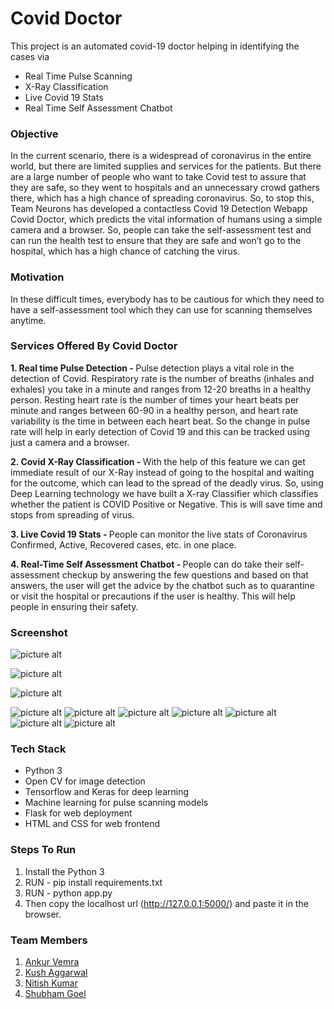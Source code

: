 # Covid Doctor

This project is an automated covid-19 doctor helping in identifying the cases via

- Real Time Pulse Scanning
- X-Ray Classification
- Live Covid 19 Stats
- Real Time Self Assessment Chatbot


### Objective

In the current scenario, there is a widespread of coronavirus in the entire world, but there are limited supplies and services for the patients. But there are a large number of people who want to take Covid test to assure that they are safe, so they went to hospitals and an unnecessary crowd gathers there, which has a high chance of spreading coronavirus. So, to stop this, Team Neurons has developed a contactless Covid 19 Detection Webapp Covid Doctor, which predicts the vital information of humans using a simple camera and a browser. So, people can take the self-assessment test and can run the health test to ensure that they are safe and won’t go to the hospital, which has a high chance of catching the virus.


### Motivation

In these difficult times, everybody has to be cautious for which they need to have a self-assessment tool which they can use for scanning themselves anytime.

### Services Offered By Covid Doctor

<b>1. Real time Pulse Detection - </b>Pulse detection plays a vital role in the detection of Covid. Respiratory rate is the number of breaths (inhales and exhales) you take in a minute and ranges from 12-20 breaths in a healthy person. Resting heart rate is the number of times your heart beats per minute and ranges between 60-90 in a healthy person, and heart rate variability is the time in between each heart beat. So the change in pulse rate will help in early detection of Covid 19 and this can be tracked using just a camera and a browser. 

<b>2. Covid X-Ray Classification - </b> With the help of this feature we can get immediate result of our X-Ray instead of going to the hospital and waiting for the outcome, which can lead to the spread of the deadly virus. So, using Deep Learning technology we have built a X-ray Classifier which classifies whether the patient is COVID Positive or Negative. This is will save time and stops from spreading of virus.

<b>3. Live Covid 19 Stats - </b> People can monitor the live stats of Coronavirus Confirmed, Active, Recovered cases, etc. in one place.

<b>4. Real-Time Self Assessment Chatbot - </b> People can do take their self-assessment checkup by answering the few questions and based on that answers, the user will get the advice by the chatbot such as to quarantine or visit the hospital or precautions if the user is healthy. This will help people in ensuring their safety.

### Screenshot

![picture alt](static/images/1.png "Home Page")

![picture alt](static/images/2.png "Services")

![picture alt](static/images/4.png "Live Stats")

![picture alt](static/images/Pulse_Detection.png "Pulse Waveform")
![picture alt](static/images/X_Ray_P.png "Covid Positive Xray Inputted")
![picture alt](static/images/Prediction.png "Positive Prediction")
![picture alt](static/images/X_Ray_N.png "Covid Negative Xray Inputted")
![picture alt](static/images/Prediction_2.png "Negative Prediction")
![picture alt](static/images/Self_Assessment_1.png "Self Assessment Chatbot")
![picture alt](static/images/Self_Assessment_2.png "Self Assessment Chatbot")

### Tech Stack

- Python 3
- Open CV for image detection
- Tensorflow and Keras for deep learning
- Machine learning for pulse scanning models
- Flask for web deployment
- HTML and CSS for web frontend

### Steps To Run
1. Install the Python 3
2. RUN - pip install requirements.txt
3. RUN - python app.py
4. Then copy the localhost url (http://127.0.0.1:5000/) and paste it in the browser.


### Team Members

1. <a href="https://www.linkedin.com/in/ankur-verma-0bb747154/">Ankur Vemra</a>
2. <a href="https://www.linkedin.com/in/kush-aggarwal-1b236717b/">Kush Aggarwal</a>
3. <a href="https://www.linkedin.com/in/nitish-kumar-70ba97163/">Nitish Kumar</a>
4. <a href="https://www.linkedin.com/in/shubham-goel-ml/">Shubham Goel</a>


